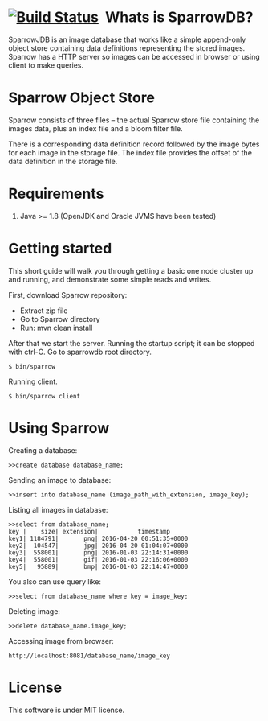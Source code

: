 ﻿[![Build Status](https://travis-ci.org/SparrowDb/sparrowdb.svg?branch=master)](https://travis-ci.org/SparrowDb/sparrowdb)
﻿
﻿Whats is SparrowDB?
====================
SparrowJDB is an image database that works like a simple append-only object store containing data definitions representing the stored images. Sparrow has a HTTP server so images can be accessed in browser or using client to make queries.


Sparrow Object Store
====================
Sparrow consists of three files – the actual Sparrow store file containing the images data, plus an index file and a bloom filter file.

There is a corresponding data definition record followed by the image bytes for each image in the storage file. The index file provides the offset of the data definition in the storage file.


Requirements
====================
1. Java >= 1.8 (OpenJDK and Oracle JVMS have been tested)

Getting started
====================
This short guide will walk you through getting a basic one node cluster up and running, and demonstrate some simple reads and writes.

First, download Sparrow repository:

* Extract zip file
* Go to Sparrow directory
* Run: mvn clean install

After that we start the server. Running the startup script; it can be stopped with ctrl-C. Go to sparrowdb root directory.

	$ bin/sparrow

Running client.

	$ bin/sparrow client


Using Sparrow
====================
Creating a database:
	
	>>create database database_name;


Sending an image to database:

	>>insert into database_name (image_path_with_extension, image_key);


Listing all images in database:

	>>select from database_name;
    key |    size| extension|           timestamp
    key1| 1184791|       png| 2016-04-20 00:51:35+0000
    key2|  104547|       jpg| 2016-04-20 01:04:07+0000
	key3|  558001|       png| 2016-01-03 22:14:31+0000
    key4|  558001|       gif| 2016-01-03 22:16:06+0000
    key5|	95889|       bmp| 2016-01-03 22:14:47+0000

    
You also can use query like:
	
	>>select from database_name where key = image_key;


Deleting image:

	>>delete database_name.image_key;


Accessing image from browser:
	
	http://localhost:8081/database_name/image_key

License
====================
This software is under MIT license.
